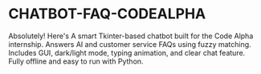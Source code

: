 # CHATBOT-FAQ-CODEALPHA
Absolutely! Here's A smart Tkinter-based chatbot built for the Code Alpha internship. Answers AI and customer service FAQs using fuzzy matching. Includes GUI, dark/light mode, typing animation, and clear chat feature. Fully offline and easy to run with Python. 

